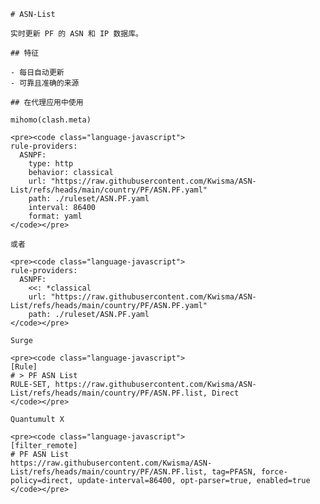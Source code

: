 
    # ASN-List
    
    实时更新 PF 的 ASN 和 IP 数据库。
    
    ## 特征
    
    - 每日自动更新
    - 可靠且准确的来源
    
    ## 在代理应用中使用
    
    mihomo(clash.meta)
   
    <pre><code class="language-javascript">
    rule-providers:
      ASNPF:
        type: http
        behavior: classical
        url: "https://raw.githubusercontent.com/Kwisma/ASN-List/refs/heads/main/country/PF/ASN.PF.yaml"
        path: ./ruleset/ASN.PF.yaml
        interval: 86400
        format: yaml
    </code></pre>

    或者

    <pre><code class="language-javascript">
    rule-providers:
      ASNPF:
        <<: *classical
        url: "https://raw.githubusercontent.com/Kwisma/ASN-List/refs/heads/main/country/PF/ASN.PF.yaml"
        path: ./ruleset/ASN.PF.yaml
    </code></pre>
    
    Surge
    
    <pre><code class="language-javascript">
    [Rule]
    # > PF ASN List
    RULE-SET, https://raw.githubusercontent.com/Kwisma/ASN-List/refs/heads/main/country/PF/ASN.PF.list, Direct
    </code></pre>
    
    Quantumult X
    
    <pre><code class="language-javascript">
    [filter_remote]
    # PF ASN List
    https://raw.githubusercontent.com/Kwisma/ASN-List/refs/heads/main/country/PF/ASN.PF.list, tag=PFASN, force-policy=direct, update-interval=86400, opt-parser=true, enabled=true
    </code></pre>
    
